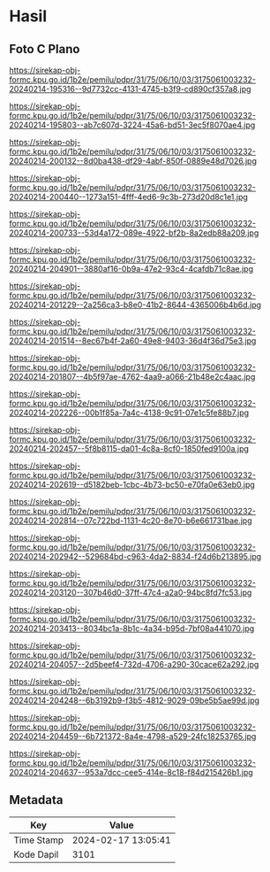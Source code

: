 # Hasil

## Foto C Plano

https://sirekap-obj-formc.kpu.go.id/1b2e/pemilu/pdpr/31/75/06/10/03/3175061003232-20240214-195316--9d7732cc-4131-4745-b3f9-cd890cf357a8.jpg

https://sirekap-obj-formc.kpu.go.id/1b2e/pemilu/pdpr/31/75/06/10/03/3175061003232-20240214-195803--ab7c607d-3224-45a6-bd51-3ec5f8070ae4.jpg

https://sirekap-obj-formc.kpu.go.id/1b2e/pemilu/pdpr/31/75/06/10/03/3175061003232-20240214-200132--8d0ba438-df29-4abf-850f-0889e48d7026.jpg

https://sirekap-obj-formc.kpu.go.id/1b2e/pemilu/pdpr/31/75/06/10/03/3175061003232-20240214-200440--1273a151-4fff-4ed6-9c3b-273d20d8c1e1.jpg

https://sirekap-obj-formc.kpu.go.id/1b2e/pemilu/pdpr/31/75/06/10/03/3175061003232-20240214-200733--53d4a172-089e-4922-bf2b-8a2edb88a209.jpg

https://sirekap-obj-formc.kpu.go.id/1b2e/pemilu/pdpr/31/75/06/10/03/3175061003232-20240214-204901--3880af16-0b9a-47e2-93c4-4cafdb71c8ae.jpg

https://sirekap-obj-formc.kpu.go.id/1b2e/pemilu/pdpr/31/75/06/10/03/3175061003232-20240214-201229--2a256ca3-b8e0-41b2-8644-4365006b4b6d.jpg

https://sirekap-obj-formc.kpu.go.id/1b2e/pemilu/pdpr/31/75/06/10/03/3175061003232-20240214-201514--8ec67b4f-2a60-49e8-9403-36d4f36d75e3.jpg

https://sirekap-obj-formc.kpu.go.id/1b2e/pemilu/pdpr/31/75/06/10/03/3175061003232-20240214-201807--4b5f97ae-4762-4aa9-a066-21b48e2c4aac.jpg

https://sirekap-obj-formc.kpu.go.id/1b2e/pemilu/pdpr/31/75/06/10/03/3175061003232-20240214-202226--00b1f85a-7a4c-4138-9c91-07e1c5fe88b7.jpg

https://sirekap-obj-formc.kpu.go.id/1b2e/pemilu/pdpr/31/75/06/10/03/3175061003232-20240214-202457--5f8b8115-da01-4c8a-8cf0-1850fed9100a.jpg

https://sirekap-obj-formc.kpu.go.id/1b2e/pemilu/pdpr/31/75/06/10/03/3175061003232-20240214-202619--d5182beb-1cbc-4b73-bc50-e70fa0e63eb0.jpg

https://sirekap-obj-formc.kpu.go.id/1b2e/pemilu/pdpr/31/75/06/10/03/3175061003232-20240214-202814--07c722bd-1131-4c20-8e70-b6e661731bae.jpg

https://sirekap-obj-formc.kpu.go.id/1b2e/pemilu/pdpr/31/75/06/10/03/3175061003232-20240214-202942--529684bd-c963-4da2-8834-f24d6b213895.jpg

https://sirekap-obj-formc.kpu.go.id/1b2e/pemilu/pdpr/31/75/06/10/03/3175061003232-20240214-203120--307b46d0-37ff-47c4-a2a0-94bc8fd7fc53.jpg

https://sirekap-obj-formc.kpu.go.id/1b2e/pemilu/pdpr/31/75/06/10/03/3175061003232-20240214-203413--8034bc1a-8b1c-4a34-b95d-7bf08a441070.jpg

https://sirekap-obj-formc.kpu.go.id/1b2e/pemilu/pdpr/31/75/06/10/03/3175061003232-20240214-204057--2d5beef4-732d-4706-a290-30cace62a292.jpg

https://sirekap-obj-formc.kpu.go.id/1b2e/pemilu/pdpr/31/75/06/10/03/3175061003232-20240214-204248--6b3192b9-f3b5-4812-9029-09be5b5ae99d.jpg

https://sirekap-obj-formc.kpu.go.id/1b2e/pemilu/pdpr/31/75/06/10/03/3175061003232-20240214-204459--6b721372-8a4e-4798-a529-24fc18253765.jpg

https://sirekap-obj-formc.kpu.go.id/1b2e/pemilu/pdpr/31/75/06/10/03/3175061003232-20240214-204637--953a7dcc-cee5-414e-8c18-f84d215426b1.jpg


## Metadata

| Key        | Value               |
| ---------- | ------------------- |
| Time Stamp | 2024-02-17 13:05:41 |
| Kode Dapil | 3101                |



